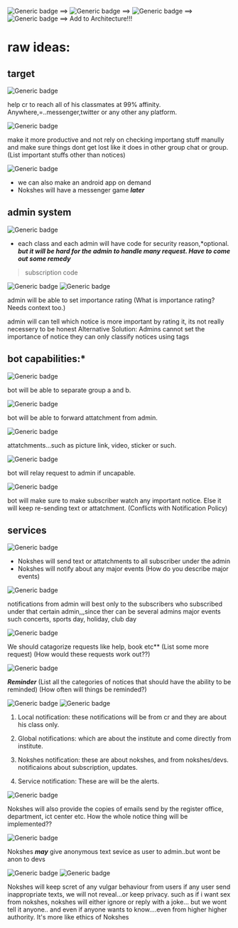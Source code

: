 ![Generic badge](https://img.shields.io/badge/RAW-IDEA-YELLOW.svg) ==>
![Generic badge](https://img.shields.io/badge/PENDING-CLARIFICATION-ORANGE.svg) ==>
![Generic badge](https://img.shields.io/badge/PENDING-DISCUSSION-<>.svg) ==>
![Generic badge](https://img.shields.io/badge/PENDING-IMPLEMENTATION-RED.svg) ==>
Add to Architecture!!!

# raw ideas:
## target
![Generic badge](https://img.shields.io/badge/PENDING-DISCUSSION-<>.svg)

help cr to reach all of his classmates at 99% affinity. Anywhere,=..messenger,twitter or any other any platform.

![Generic badge](https://img.shields.io/badge/PENDING-CLARIFICATION-ORANGE.svg)

make it more productive and not rely on checking importang stuff manully and make sure things dont get lost like it does in other group chat or group. (List important stuffs other than notices)

![Generic badge](https://img.shields.io/badge/FUTURE-PLAN-BLUE.svg)

* we can also make an android app on demand
* Nokshes will have a messenger game ***later***

## admin system
![Generic badge](https://img.shields.io/badge/PENDING-DISCUSSION-<>.svg)

* each class and each admin will have code for security reason,*optional.
***but it will be hard for the admin to handle many request. Have to come out some remedy*** 
> subscription code

![Generic badge](https://img.shields.io/badge/PENDING-DISCUSSION-ORANGE.svg)
![Generic badge](https://img.shields.io/badge/akshar-contrib-informational)

admin will be able to set importance rating
(What is importance rating? Needs context too.)

admin will can tell which notice is more important by rating it, its not really necessery to be honest
Alternative Solution: Admins cannot set the importance of notice they can only classify notices using tags

## bot capabilities:*

![Generic badge](https://img.shields.io/badge/PENDING-IMPLEMENTATION-RED.svg)

bot will be able to separate group a and b.

![Generic badge](https://img.shields.io/badge/PENDING-CLARIFICATION-ORANGE.svg)

bot will be able to forward attatchment from admin.

![Generic badge](https://img.shields.io/badge/akshar-contrib-informational)

attatchments...such as picture link, video, sticker or such.

![Generic badge](https://img.shields.io/badge/PENDING-IMPLEMENTATION-<>.svg)

bot will relay request to admin if uncapable.

![Generic badge](https://img.shields.io/badge/PENDING-DISCUSSION-<>.svg)

bot will make sure to make subscriber watch any important notice. Else it will keep re-sending text or attatchment.
(Conflicts with Notification Policy)

## services

![Generic badge](https://img.shields.io/badge/PENDING-CLARIFICATION-ORANGE.svg)

* Nokshes will send text or attatchments to all subscriber under the admin
* Nokshes will notify about any major events
(How do you describe major events)

![Generic badge](https://img.shields.io/badge/akshar-contrib-informational)

notifications from admin will best only to the subscribers who subscribed under that certain admin,,,since ther can be several admins
  major events such concerts, sports day, holiday, club day 

![Generic badge](https://img.shields.io/badge/PENDING-CLARIFICATION-ORANGE.svg)

We should catagorize requests like help, book etc**
(List some more request)
(How would these requests work out??)

![Generic badge](https://img.shields.io/badge/PENDING-CONTRIBUTION-MAGENTA.svg)

***Reminder***
(List all the categories of notices that should have the ability to be reminded)
(How often will things be reminded?)

![Generic badge](https://img.shields.io/badge/PENDING-CONTRIBUTION-MAGENTA.svg)
![Generic badge](https://img.shields.io/badge/akshar-contrib-informational)

1. Local notification: these notifications will be from cr and they are about his class only.

2. Global notifications: which are about the institute and come directly from institute.

3. Nokshes notification: these are about nokshes, and from nokshes/devs. notificaions about subscription, updates.

4. Service notification: These are will be the alerts.


![Generic badge](https://img.shields.io/badge/PENDING-DISCUSSION-<>.svg)

Nokshes will also provide the copies of emails send by the register office, department, ict center etc.
How the whole notice thing will be implemented??

![Generic badge](https://img.shields.io/badge/PENDING-DISCUSSION-<>.svg)

Nokshes ***may*** give anonymous text sevice as user to admin..but wont be anon to devs

![Generic badge](https://img.shields.io/badge/PENDING-IMPLEMENTATION-ORANGE.svg)
![Generic badge](https://img.shields.io/badge/akshar-contrib-informational)

Nokshes will keep scret of any vulgar behaviour from users
if any user send inappropriate texts, we will not reveal...or keep privacy. such as if i want sex from nokshes, nokshes will either ignore or reply with a joke... but we wont tell it anyone.. and even if anyone wants to know....even from higher higher authority. It's more like ethics of Nokshes 
